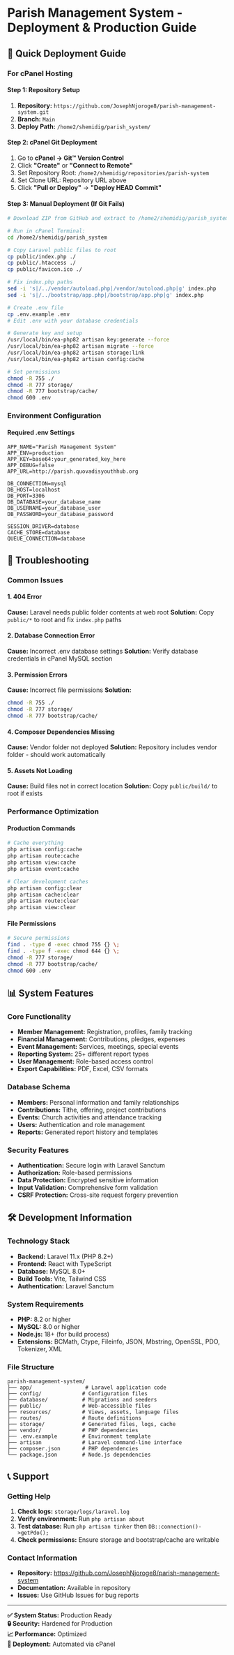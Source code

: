 # Parish Management System - Deployment & Production Guide

## 🚀 Quick Deployment Guide

### For cPanel Hosting

#### Step 1: Repository Setup
1. **Repository:** `https://github.com/JosephNjoroge8/parish-management-system.git`
2. **Branch:** `Main`
3. **Deploy Path:** `/home2/shemidig/parish_system/`

#### Step 2: cPanel Git Deployment
1. Go to **cPanel → Git™ Version Control**
2. Click **"Create"** or **"Connect to Remote"**
3. Set Repository Root: `/home2/shemidig/repositories/parish-system`
4. Set Clone URL: Repository URL above
5. Click **"Pull or Deploy"** → **"Deploy HEAD Commit"**

#### Step 3: Manual Deployment (If Git Fails)
```bash
# Download ZIP from GitHub and extract to /home2/shemidig/parish_system/

# Run in cPanel Terminal:
cd /home2/shemidig/parish_system

# Copy Laravel public files to root
cp public/index.php ./
cp public/.htaccess ./
cp public/favicon.ico ./

# Fix index.php paths
sed -i 's|/../vendor/autoload.php|/vendor/autoload.php|g' index.php
sed -i 's|/../bootstrap/app.php|/bootstrap/app.php|g' index.php

# Create .env file
cp .env.example .env
# Edit .env with your database credentials

# Generate key and setup
/usr/local/bin/ea-php82 artisan key:generate --force
/usr/local/bin/ea-php82 artisan migrate --force
/usr/local/bin/ea-php82 artisan storage:link
/usr/local/bin/ea-php82 artisan config:cache

# Set permissions
chmod -R 755 ./
chmod -R 777 storage/
chmod -R 777 bootstrap/cache/
chmod 600 .env
```

### Environment Configuration

#### Required .env Settings
```env
APP_NAME="Parish Management System"
APP_ENV=production
APP_KEY=base64:your_generated_key_here
APP_DEBUG=false
APP_URL=http://parish.quovadisyouthhub.org

DB_CONNECTION=mysql
DB_HOST=localhost
DB_PORT=3306
DB_DATABASE=your_database_name
DB_USERNAME=your_database_user
DB_PASSWORD=your_database_password

SESSION_DRIVER=database
CACHE_STORE=database
QUEUE_CONNECTION=database
```

## 🔧 Troubleshooting

### Common Issues

#### 1. 404 Error
**Cause:** Laravel needs public folder contents at web root
**Solution:** Copy `public/*` to root and fix `index.php` paths

#### 2. Database Connection Error  
**Cause:** Incorrect .env database settings
**Solution:** Verify database credentials in cPanel MySQL section

#### 3. Permission Errors
**Cause:** Incorrect file permissions
**Solution:** 
```bash
chmod -R 755 ./
chmod -R 777 storage/
chmod -R 777 bootstrap/cache/
```

#### 4. Composer Dependencies Missing
**Cause:** Vendor folder not deployed
**Solution:** Repository includes vendor folder - should work automatically

#### 5. Assets Not Loading
**Cause:** Build files not in correct location
**Solution:** Copy `public/build/` to root if exists

### Performance Optimization

#### Production Commands
```bash
# Cache everything
php artisan config:cache
php artisan route:cache  
php artisan view:cache
php artisan event:cache

# Clear development caches
php artisan config:clear
php artisan cache:clear
php artisan route:clear
php artisan view:clear
```

#### File Permissions
```bash
# Secure permissions
find . -type d -exec chmod 755 {} \;
find . -type f -exec chmod 644 {} \;
chmod -R 777 storage/
chmod -R 777 bootstrap/cache/
chmod 600 .env
```

## 📊 System Features

### Core Functionality
- **Member Management:** Registration, profiles, family tracking
- **Financial Management:** Contributions, pledges, expenses
- **Event Management:** Services, meetings, special events  
- **Reporting System:** 25+ different report types
- **User Management:** Role-based access control
- **Export Capabilities:** PDF, Excel, CSV formats

### Database Schema
- **Members:** Personal information and family relationships
- **Contributions:** Tithe, offering, project contributions
- **Events:** Church activities and attendance tracking
- **Users:** Authentication and role management
- **Reports:** Generated report history and templates

### Security Features
- **Authentication:** Secure login with Laravel Sanctum
- **Authorization:** Role-based permissions
- **Data Protection:** Encrypted sensitive information
- **Input Validation:** Comprehensive form validation
- **CSRF Protection:** Cross-site request forgery prevention

## 🛠️ Development Information

### Technology Stack
- **Backend:** Laravel 11.x (PHP 8.2+)
- **Frontend:** React with TypeScript
- **Database:** MySQL 8.0+  
- **Build Tools:** Vite, Tailwind CSS
- **Authentication:** Laravel Sanctum

### System Requirements
- **PHP:** 8.2 or higher
- **MySQL:** 8.0 or higher
- **Node.js:** 18+ (for build process)
- **Extensions:** BCMath, Ctype, Fileinfo, JSON, Mbstring, OpenSSL, PDO, Tokenizer, XML

### File Structure
```
parish-management-system/
├── app/                 # Laravel application code
├── config/             # Configuration files
├── database/           # Migrations and seeders
├── public/             # Web-accessible files
├── resources/          # Views, assets, language files  
├── routes/             # Route definitions
├── storage/            # Generated files, logs, cache
├── vendor/             # PHP dependencies
├── .env.example        # Environment template
├── artisan             # Laravel command-line interface
├── composer.json       # PHP dependencies
└── package.json        # Node.js dependencies
```

## 📞 Support

### Getting Help
1. **Check logs:** `storage/logs/laravel.log`
2. **Verify environment:** Run `php artisan about`
3. **Test database:** Run `php artisan tinker` then `DB::connection()->getPdo();`
4. **Check permissions:** Ensure storage and bootstrap/cache are writable

### Contact Information
- **Repository:** https://github.com/JosephNjoroge8/parish-management-system
- **Documentation:** Available in repository
- **Issues:** Use GitHub Issues for bug reports

---

**✅ System Status:** Production Ready  
**🔒 Security:** Hardened for Production  
**📈 Performance:** Optimized  
**🚀 Deployment:** Automated via cPanel
